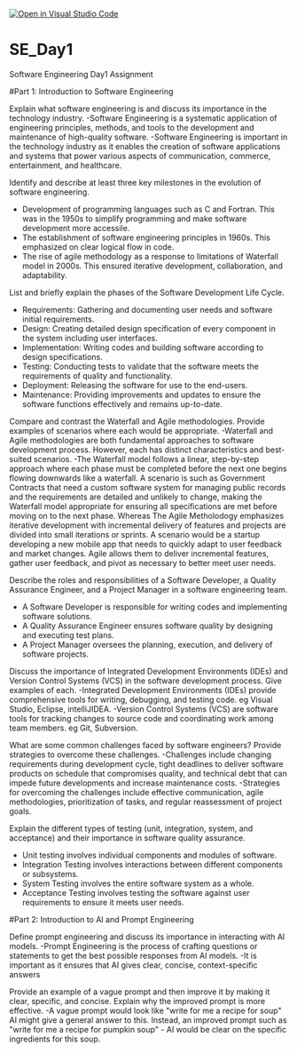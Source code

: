 [![Open in Visual Studio Code](https://classroom.github.com/assets/open-in-vscode-2e0aaae1b6195c2367325f4f02e2d04e9abb55f0b24a779b69b11b9e10269abc.svg)](https://classroom.github.com/online_ide?assignment_repo_id=15570603&assignment_repo_type=AssignmentRepo)
# SE_Day1
Software Engineering Day1 Assignment

#Part 1: Introduction to Software Engineering

Explain what software engineering is and discuss its importance in the technology industry.
-Software Engineering is a systematic application of engineering principles, methods, and tools to the development and maintenance of high-quality software.
-Software Engineering is important in the technology industry as it enables the creation of software applications and systems that power various aspects of communication, commerce, entertainment, and healthcare.

Identify and describe at least three key milestones in the evolution of software engineering.
- Development of programming languages such as C and Fortran. This was in the 1950s to simplify programming and make software development more accessile. 
- The establishment of software engineering principles in 1960s. This emphasized on clear logical flow in code.
- The rise of agile methodology as a response to limitations of Waterfall model in 2000s. This ensured iterative development, collaboration, and adaptability.

List and briefly explain the phases of the Software Development Life Cycle.
- Requirements: Gathering and documenting user needs and software initial requirements.
- Design: Creating detailed design specification of every component in the system including user interfaces.
- Implementation: Writing codes and building software according to design specifications.
- Testing: Conducting tests to validate that the software meets the requirements of quality and functionality.
- Deployment: Releasing the software for use to the end-users.
- Maintenance: Providing improvements and updates to ensure the software functions effectively and remains up-to-date.


Compare and contrast the Waterfall and Agile methodologies. Provide examples of scenarios where each would be appropriate.
-Waterfall and Agile methodologies are both fundamental approaches to software development process. 
However, each has distinct characteristics and best-suited scenarios.
-The Waterfall model follows a linear, step-by-step approach where each phase must be completed before the next one begins flowing downwards like a waterfall. A scenario is such as Government Contracts that need a custom software system for managing public records and the requirements are detailed and unlikely to change, making the Waterfall model appropriate for ensuring all specifications are met before moving on to the next phase. Whereas The Agile Metholodogy emphasizes iterative development with incremental delivery of features and projects are divided into small iterations or sprints. A scenario would be a startup developing a new mobile app that needs to quickly adapt to user feedback and market changes. Agile allows them to deliver incremental features, gather user feedback, and pivot as necessary to better meet user needs.

Describe the roles and responsibilities of a Software Developer, a Quality Assurance Engineer, and a Project Manager in a software engineering team.
- A Software Developer is responsible for writing codes and implementing software solutions.
- A Quality Assurance Engineer ensures software quality by designing and executing test plans.
- A Project Manager oversees the planning, execution, and delivery of software projects.

Discuss the importance of Integrated Development Environments (IDEs) and Version Control Systems (VCS) in the software development process. Give examples of each.
-Integrated Development Environments (IDEs) provide comprehensive tools for writing, debugging, and testing code. eg Visual Studio, Eclipse, intelliJIDEA.
-Version Control Systems (VCS) are software tools for tracking changes to source code and coordinating work among team members. eg Git, Subversion.

What are some common challenges faced by software engineers? Provide strategies to overcome these challenges.
-Challenges include changing requirements during development cycle, tight deadlines to deliver software products on schedule that compromises quality, and technical debt that can impede future developments and increase maintenance costs.
-Strategies for overcoming the challenges include effective communication, agile methodologies, prioritization of tasks, and regular reassessment of project goals.

Explain the different types of testing (unit, integration, system, and acceptance) and their importance in software quality assurance.
- Unit testing involves individual components and modules of software.
- Integration Testing involves interactions between different components or subsystems.
- System Testing involves the entire software system as a whole.
- Acceptance Testing involves testing the software against user requirements to ensure it meets user needs.

#Part 2: Introduction to AI and Prompt Engineering

Define prompt engineering and discuss its importance in interacting with AI models.
-Prompt Engineering is the process of crafting questions or statements to get the best possible responses from AI models.
-It is important as it ensures that AI gives clear, concise, context-specific answers

Provide an example of a vague prompt and then improve it by making it clear, specific, and concise. Explain why the improved prompt is more effective.
-A vague prompt would look like "write for me a recipe for soup" AI might give a general answer to this. Instead, an improved prompt such as "write for me a recipe for pumpkin soup" - AI would be clear on the specific ingredients for this soup.
